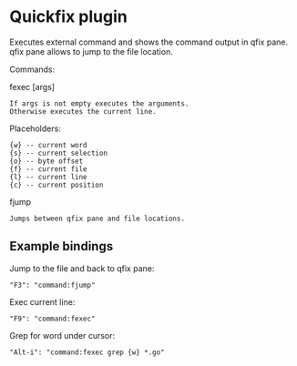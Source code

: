 # Quickfix plugin

Executes external command and shows the command output in qfix pane.
qfix pane allows to jump to the file location. 

Commands:

fexec [args]

    If args is not empty executes the arguments.
    Otherwise executes the current line.

Placeholders:

    {w} -- current word
    {s} -- current selection
    {o} -- byte offset
    {f} -- current file
    {l} -- current line
    {c} -- current position

fjump

    Jumps between qfix pane and file locations.

## Example bindings

Jump to the file and back to qfix pane:

	"F3": "command:fjump"

Exec current line:

	"F9": "command:fexec"

Grep for word under cursor:

	"Alt-i": "command:fexec grep {w} *.go"
